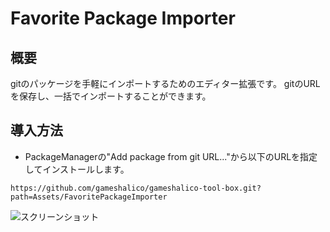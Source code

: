 ﻿# Favorite Package Importer

## 概要
gitのパッケージを手軽にインポートするためのエディター拡張です。
gitのURLを保存し、一括でインポートすることができます。

## 導入方法
- PackageManagerの"Add package from git URL..."から以下のURLを指定してインストールします。
```
https://github.com/gameshalico/gameshalico-tool-box.git?path=Assets/FavoritePackageImporter
```

![スクリーンショット](https://github.com/gameshalico/favorite-package-importer/assets/129299073/463974de-f835-48e4-9f09-21344edaeb18)
